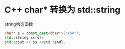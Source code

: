 # C++ char\* 转换为 std::string

string构造函数

```cpp
char* s = const_cast<char*>("abv");
std::string ss(s);
std::cout << ss <<std::endl;
```

